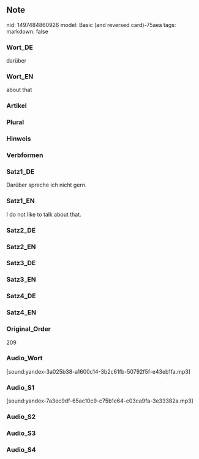## Note
nid: 1497484860926
model: Basic (and reversed card)-75aea
tags: 
markdown: false

### Wort_DE
darüber

### Wort_EN
about that

### Artikel


### Plural


### Hinweis


### Verbformen


### Satz1_DE
Darüber spreche ich nicht gern.

### Satz1_EN
I do not like to talk about that.

### Satz2_DE


### Satz2_EN


### Satz3_DE


### Satz3_EN


### Satz4_DE


### Satz4_EN


### Original_Order
209

### Audio_Wort
[sound:yandex-3a025b38-a1600c14-3b2c61fb-50792f5f-e43eb1fa.mp3]

### Audio_S1
[sound:yandex-7a3ec9df-65ac10c9-c75b1e64-c03ca9fa-3e33382a.mp3]

### Audio_S2


### Audio_S3


### Audio_S4

